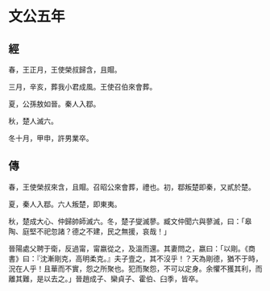 # 文公五年
## 經

春，王正月，王使榮叔歸含，且賵。

三月，辛亥，葬我小君成風。王使召伯來會葬。

夏，公孫敖如晉。秦人入鄀。

秋，楚人滅六。

冬十月，甲申，許男業卒。

## 傳

春，王使榮叔來含，且賵。召昭公來會葬，禮也。初，鄀叛楚即秦，又貳於楚。

夏，秦人入鄀。六人叛楚，即東夷。

秋，楚成大心、仲歸帥師滅六。冬，楚子燮滅蓼。臧文仲聞六與蓼滅，曰：「皋陶、庭堅不祀忽諸？德之不建，民之無援，哀哉！」

晉陽處父聘于衛，反過甯，甯嬴從之，及溫而還。其妻問之，嬴曰：「以剛。《商書》曰：『沈漸剛克，高明柔克。』夫子壹之，其不沒乎！？天為剛德，猶不于時，況在人乎！且華而不實，怨之所聚也。犯而聚怨，不可以定身。余懼不獲其利，而離其難，是以去之。」晉趙成子、欒貞子、霍伯、臼季，皆卒。

